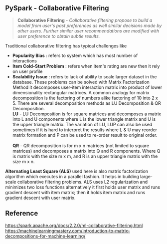 ## PySpark - Collaborative Filtering
> **Collaborative Filtering** - *Collaborative filtering propose to build a model from user's past preferences as well similar decisions made by other users. Further similar user recommendations are modified with user preference to obtain subtle results.*

Traditional collaborative filtering has typical challenges like 
 - **Popularity Bias** : refers to system which has most number of interactions
 - **Item Cold-Start Problem** : refers when item's rating are new then it rely on user profile
 - **Scalability Issue** : refers to lack of ability to scale larger dataset in the database.
These problems can be solved with Matrix Factorization Method it decomposes user-item interaction matrix into product of lower dimensionality rectangular matrices. A common analogy for matrix decomposition is the factoring of numbers alike factoring of 10 into 2 x 5. There are several decomposition methods as LU Decomposition & QR Decomposition. <br>
**LU** - LU Decomposition is for square matrices and decomposes a matrix into L and U components where L is the lower triangle matrix and U is the upper triangle matrix. The variation of LU, LUP can also be used sometimes if it is hard to interpret the results where L & U may reorder matrix formation and P can be used to re-order result to original order.<br>  
**QR** - QR decomposition is for m x n matrices (not limited to square matrices) and decomposes a matrix into Q and R components. Where Q is matrix with the size m x m, and R is an upper triangle matrix with the size m x n.

**Alternating Least Square (ALS)** used here is also matrix factorization algorithm which executes in a parallel fashion. It helps in building large-scale collaborative filtering problems. ALS uses L2 regularization and minimizes two loss functions alternatively it first holds user matrix and runs gradient descent with item matrix; then it holds item matrix and runs gradient descent with user matrix.

## Reference
https://spark.apache.org/docs/2.2.0/ml-collaborative-filtering.html
https://machinelearningmastery.com/introduction-to-matrix-decompositions-for-machine-learning/
